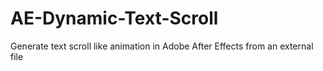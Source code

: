 # AE-Dynamic-Text-Scroll
Generate text scroll like animation in Adobe After Effects from an external file

